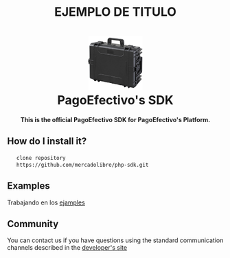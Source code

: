 <h1 align="center">EJEMPLO DE TITULO </h1>

<h1 align="center">
  <a href="https://github.com/PagoEfectivo">
    <img src="assets/demo.jpg" alt="Orbis Mobile Developers" width="25%"></a>
  </a>
  <br>
  PagoEfectivo's SDK
  <br>
</h1>

<h4 align="center">This is the official PagoEfectivo SDK for PagoEfectivo's Platform.</h4>

## How do I install it?

       clone repository
       https://github.com/mercadolibre/php-sdk.git
       
 ## Examples
 
 Trabajando en los [ejamples](https://github.com/PagoEfectivo)
 
 ## Community
 
 You can contact us if you have questions using the standard communication channels described in the [developer's site](http://pagoefectivo.pe/pe/)      